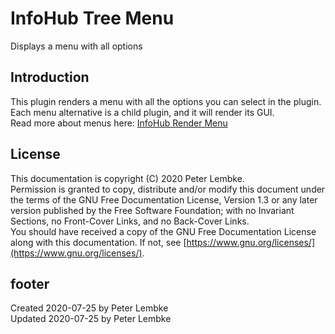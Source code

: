 # InfoHub Tree Menu

Displays a menu with all options

## Introduction

This plugin renders a menu with all the options you can select in the plugin.  
Each menu alternative is a child plugin, and it will render its GUI.  
Read more about menus here: [InfoHub Render Menu](plugin,infohub_rendermenu)

## License

This documentation is copyright (C) 2020 Peter Lembke.  
Permission is granted to copy, distribute and/or modify this document under the terms of the GNU Free Documentation
License, Version 1.3 or any later version published by the Free Software Foundation; with no Invariant Sections, no
Front-Cover Links, and no Back-Cover Links.  
You should have received a copy of the GNU Free Documentation License along with this documentation. If not,
see [https://www.gnu.org/licenses/](https://www.gnu.org/licenses/).

## footer

Created 2020-07-25 by Peter Lembke  
Updated 2020-07-25 by Peter Lembke
